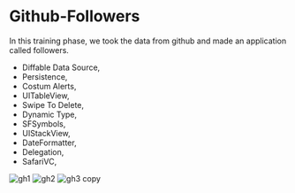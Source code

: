 # Github-Followers
In this training phase, we took the data from github and made an application called followers.


  - Diffable Data Source,
  - Persistence,
  - Costum Alerts,
  - UITableView,
  - Swipe To Delete,
  - Dynamic Type,
  - SFSymbols,
  - UIStackView,
  - DateFormatter,
  - Delegation,
  - SafariVC,
 
 
![gh1](https://user-images.githubusercontent.com/103661354/181826948-d02589e4-6f79-4bf0-adff-f3eb5d41db31.jpg)
![gh2](https://user-images.githubusercontent.com/103661354/181826965-03cbfc69-ed0f-4c7b-87fe-d5b537049b85.jpg)
![gh3 copy](https://user-images.githubusercontent.com/103661354/181826970-af11ec3e-eae0-4680-94aa-54e2cf613e7d.jpg)
